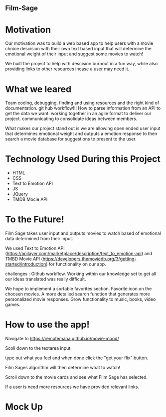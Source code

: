 ## Film-Sage

# Motivation 
 
 Our motivation was to build a web based app to help users with a movie choice descision with their own text based input that will determine the emotional weight of their input and suggest some movies to watch! 

 We built the project to help with descision burnout in a fun way, while also providing links to other resources incase a user may need it. 
 
 # What we leared 
 
 Team coding, debugging, finding and using resources and the right kind of documentation. git hub workflow!!! How to parse information from an API to get the data we want. working together in an agile format to deliver our project. communicating to consolidate ideas between members. 

 What makes our project stand out is we are allowing open ended user input that determines emotional weight and outputs a emotion response to then search a movie database for suggestions to present to the user. 
 
 # Technology Used During this Project
 - HTML
 - CSS
 - Text to Emotion API
 - JS
 - JQuery
 - TMDB Mocie API


# To the Future! 

Film Sage takes user input and outputs movies to watch based of emotional data determined from their input. 

We used Text to Emotion API (https://apilayer.com/marketplace/description/text_to_emotion-api) and TMBD Movie API (https://developers.themoviedb.org/3/getting-started/introduction) for functionality on our app. 

challenges : Github workflow. Working within our knowledge set to get all our ideas translated was really difficult. 

We hope to implement a sortable favorites section. Favorite icon on the choosen movies. A more detailed search function that generates more personalized movie responses. Grow functionality to music, books, video games. 

# How to use the app!

Navigate to https://remotemana.github.io/movie-mood/

Scoll down to the textarea input. 

type out what you feel and when done click the "get your flix" button. 

Film Sages algorithm will then determine what to watch! 

Scroll down to the movie cards and see what Film Sage has selected. 

If a user is need more resources we have provided relevant links. 


# Mock Up
